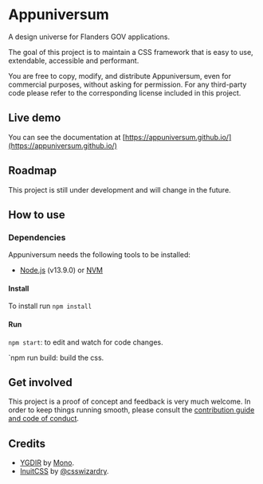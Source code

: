 # Appuniversum

A design universe for Flanders GOV applications.

The goal of this project is to maintain a CSS framework that is easy to use, extendable, accessible and performant.

You are free to copy, modify, and distribute Appuniversum, even for commercial purposes, without asking for permission. For any third-party code please refer to the corresponding license included in this project.

## Live demo

You can see the documentation at [https://appuniversum.github.io/](https://appuniversum.github.io/)


## Roadmap

This project is still under development and will change in the future.


## How to use

### Dependencies
Appuniversum needs the following tools to be installed:
- [Node.js](https://nodejs.org/en/) (v13.9.0) or [NVM](https://github.com/creationix/nvm)

#### Install
To install run `npm install`

#### Run

`npm start`: to edit and watch for code changes.

`npm run build: build the css.


## Get involved

This project is a proof of concept and feedback is very much welcome. In order to keep things running smooth, please consult the [contribution guide and code of conduct](https://github.com/appuniversum/appuniversum/blob/master/CONTRIBUTING.md).

## Credits
- [YGDIR](https://github.com/mono-company/ygdir) by [Mono](https://mono.company/).
- [InuitCSS](https://github.com/inuitcss/inuitcss) by [@csswizardry](https://twitter.com/csswizardry).
